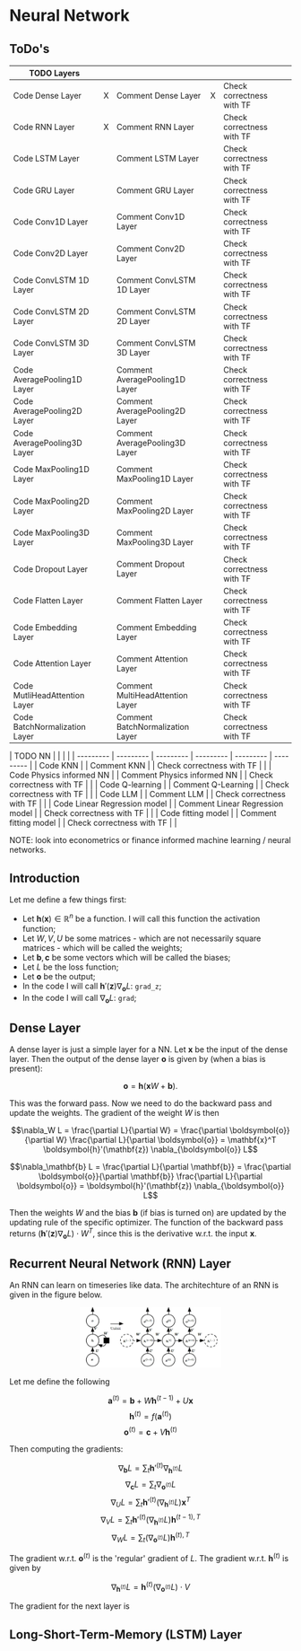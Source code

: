 # Neural Network

## ToDo's
| TODO Layers | | | | | |
| --------- | --------- | --------- | --------- | --------- | --------- |
| Code Dense Layer | X | Comment Dense Layer | X | Check correctness with TF | |
| Code RNN Layer | X | Comment RNN Layer | | Check correctness with TF | |
| Code LSTM Layer | | Comment LSTM Layer | | Check correctness with TF | |
| Code GRU Layer | | Comment GRU Layer | | Check correctness with TF | |
| Code Conv1D Layer | | Comment Conv1D Layer | | Check correctness with TF | |
| Code Conv2D Layer | | Comment Conv2D Layer | | Check correctness with TF | |
| Code ConvLSTM 1D Layer | | Comment ConvLSTM 1D Layer | | Check correctness with TF | |
| Code ConvLSTM 2D Layer | | Comment ConvLSTM 2D Layer | | Check correctness with TF | |
| Code ConvLSTM 3D Layer | | Comment ConvLSTM 3D Layer | | Check correctness with TF | |
| Code AveragePooling1D Layer | | Comment AveragePooling1D Layer | | Check correctness with TF | |
| Code AveragePooling2D Layer | | Comment AveragePooling2D Layer | | Check correctness with TF | |
| Code AveragePooling3D Layer | | Comment AveragePooling3D Layer | | Check correctness with TF | |
| Code MaxPooling1D Layer | | Comment MaxPooling1D Layer | | Check correctness with TF | |
| Code MaxPooling2D Layer | | Comment MaxPooling2D Layer | | Check correctness with TF | |
| Code MaxPooling3D Layer | | Comment MaxPooling3D Layer | | Check correctness with TF | |
| Code Dropout Layer | | Comment Dropout Layer | | Check correctness with TF | |
| Code Flatten Layer | | Comment Flatten Layer | | Check correctness with TF | |
| Code Embedding Layer | | Comment Embedding Layer | | Check correctness with TF | |
| Code Attention Layer | | Comment Attention Layer | | Check correctness with TF | |
| Code MutliHeadAttention Layer | | Comment MultiHeadAttention Layer | | Check correctness with TF | |
| Code BatchNormalization Layer | | Comment BatchNormalization Layer | | Check correctness with TF | |

| TODO NN | | | |
| --------- | --------- | --------- | --------- | --------- | --------- |
| Code KNN | | Comment KNN | | Check correctness with TF | |
| Code Physics informed NN | | Comment Physics informed NN | | Check correctness with TF | |
| Code Q-learning | | Comment Q-Learning | | Check correctness with TF | |
| Code LLM | | Comment LLM | | Check correctness with TF | |
| Code Linear Regression model | | Comment Linear Regression model | | Check correctness with TF | |
| Code fitting model | | Comment fitting model | | Check correctness with TF | |

NOTE: look into econometrics or finance informed machine learning / neural networks.

## Introduction
Let me define a few things first:
- Let $\boldsymbol{h}(\mathbf{x}) \in \mathbb{R}^n$ be a function. I will call this function the activation function;
- Let $W,V,U$ be some matrices - which are not necessarily square matrices - which will be called the weights;
- Let $\mathbf{b},\mathbf{c}$ be some vectors which will be called the biases;
- Let $L$ be the loss function;
- Let $\boldsymbol{o}$ be the output;
- In the code I will call $\boldsymbol{h}'(\mathbf{z}) \nabla_{\boldsymbol{o}} L$: ```grad_z```;
- In the code I will call $\nabla_{\boldsymbol{o}} L$: ```grad```;

## Dense Layer
A dense layer is just a simple layer for a NN. Let $\mathbf{x}$ be the input of the dense layer. Then the output of the dense layer $\mathbf{o}$ is given by (when a bias is present):

$$\boldsymbol{o} = \boldsymbol{h}(\mathbf{x} W + \mathbf{b}).$$

This was the forward pass. Now we need to do the backward pass and update the weights. The gradient of the weight $W$ is then

$$\nabla_W L = \frac{\partial L}{\partial W} = \frac{\partial \boldsymbol{o}}{\partial W} \frac{\partial L}{\partial \boldsymbol{o}} = \mathbf{x}^T \boldsymbol{h}'(\mathbf{z}) \nabla_{\boldsymbol{o}} L$$

$$\nabla_\mathbf{b} L = \frac{\partial L}{\partial \mathbf{b}} = \frac{\partial \boldsymbol{o}}{\partial \mathbf{b}} \frac{\partial L}{\partial \boldsymbol{o}} = \boldsymbol{h}'(\mathbf{z}) \nabla_{\boldsymbol{o}} L$$

Then the weights $W$ and the bias $\mathbf{b}$ (if bias is turned on) are updated by the updating rule of the specific optimizer. The function of the backward pass returns $\left(\boldsymbol{h}'(\mathbf{z}) \nabla_{\boldsymbol{o}} L \right) \cdot W^T$, since this is the derivative w.r.t. the input $\mathbf{x}$. 

## Recurrent Neural Network (RNN) Layer

An RNN can learn on timeseries like data. The architechture of an RNN is given in the figure below.

<p align="center">
<img src="https://github.com/DanielMikkers/NeuralNetwork_lib/blob/main/RNN.png" width="50%" height="50%">
</p>

Let me define the following

$$\boldsymbol{a}^{(t)} = \mathbf{b} + W \boldsymbol{h}^{(t-1)} + U \mathbf{x} $$
$$\boldsymbol{h}^{(t)} = f(\boldsymbol{a}^{(t)})$$
$$\boldsymbol{o}^{(t)} = \mathbf{c} + V \boldsymbol{h}^{(t)}$$

Then computing the gradients:

$$\nabla_{\mathbf{b}} L = \sum_t \boldsymbol{h}'^{(t)} \nabla_{\boldsymbol{h}^{(t)}} L$$
$$\nabla_{\mathbf{c}} L = \sum_t \nabla_{\boldsymbol{o}^{(t)}} L$$
$$\nabla_{U} L = \sum_t \boldsymbol{h}'^{(t)} \left(\nabla_{\boldsymbol{h}^{(t)}} L \right) \mathbf{x}^T$$
$$\nabla_{V} L = \sum_t \boldsymbol{h}'^{(t)} \left(\nabla_{\boldsymbol{h}^{(t)}} L \right) \boldsymbol{h}^{(t-1),T}$$
$$\nabla_{W} L = \sum_t (\nabla_{\boldsymbol{o}^{(t)}} L) \boldsymbol{h}^{(t),T}$$

The gradient w.r.t. $\boldsymbol{o}^{(t)}$ is the 'regular' gradient of $L$. The gradient w.r.t. $\boldsymbol{h}^{(t)}$ is given by

$$\nabla_{\boldsymbol{h}^{(t)}} L = \boldsymbol{h}^{(t)} (\nabla_{\boldsymbol{o}^{(t)}} L) \cdot V $$

The gradient for the next layer is 

## Long-Short-Term-Memory (LSTM) Layer

